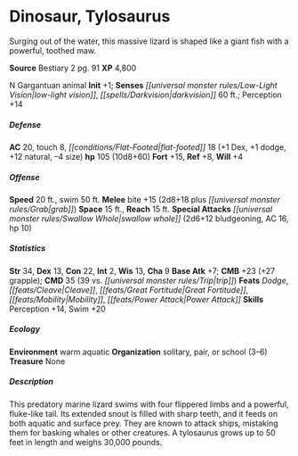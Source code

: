 ﻿---
cssclass: [monsters]
title1: Dinosaur, Tylosaurus
desc_short: 'Surging out of the water, this massive lizard is shaped like a giant
  fish with a powerful, toothed maw. '
title2: Tylosaurus
CR: 8
sources:
- name: Bestiary 2
  page: 91
  link: http://paizo.com/pathfinderRPG/v5748btpy8hif
XP: 4800
alignment: N
size: Gargantuan
type: animal
initiative:
  bonus: 1
senses:
  low-light vision: true
  darkvision: 60
AC:
  AC: 20
  touch: 8
  flat_footed: 18
  components:
    dex: 1
    dodge: 1
    natural: 12
    size: -4
HP:
  HP: 105
  long: 10d8+60
saves:
  fort: 15
  ref: 8
  will: 4
speeds:
  base: 20
  swim: 50
attacks:
  melee:
  - - text: bite +15 (2d8+18 plus grab)
      entries:
      - - damage: 2d8+18
        - effect: grab
      attack: bite
      bonus:
      - 15
  special:
  - swallow whole (2d6+12 bludgeoning, AC 16, hp 10)
space: 15
reach: 15
ability_scores:
  STR: 34
  DEX: 13
  CON: 22
  INT: 2
  WIS: 13
  CHA: 9
BAB: 7
CMB: 23
CMB_other: +27 grapple
CMD: 35
CMD_other: 39 vs. trip
feats:
- name: Dodge
- name: Cleave
- name: Great Fortitude
- name: Mobility
- name: Power Attack
skills:
  Perception: 14
  Swim: 20
ecology:
  environment: warm aquatic
  organization: solitary, pair, or school (3-6)
  treasure_type: none
desc_long: This predatory marine lizard swims with four flippered limbs and a powerful,
  fluke-like tail. Its extended snout is filled with sharp teeth, and it feeds on
  both aquatic and surface prey. They are known to attack ships, mistaking them for
  basking whales or other creatures. A tylosaurus grows up to 50 feet in length and
  weighs 30,000 pounds.

---

# Dinosaur, Tylosaurus
Surging out of the water, this massive lizard is shaped like a giant fish with a powerful, toothed maw.

**Source** Bestiary 2 pg. 91
**XP** 4,800

N Gargantuan animal
**Init** +1; **Senses** _[[universal monster rules/Low-Light Vision|low-light vision]]_, _[[spells/Darkvision|darkvision]]_ 60 ft.; Perception +14

##### Defense

**AC** 20, touch 8, _[[conditions/Flat-Footed|flat-footed]]_ 18 (+1 Dex, +1 dodge, +12 natural, –4 size)
**hp** 105 (10d8+60)
**Fort** +15, **Ref** +8, **Will** +4

##### Offense
**Speed** 20 ft., swim 50 ft.
**Melee** bite +15 (2d8+18 plus _[[universal monster rules/Grab|grab]]_)
**Space** 15 ft., **Reach** 15 ft.
**Special Attacks** _[[universal monster rules/Swallow Whole|swallow whole]]_ (2d6+12 bludgeoning, AC 16, hp 10)

##### Statistics
**Str** 34, **Dex** 13, **Con** 22, **Int** 2, **Wis** 13, **Cha** 9
**Base Atk** +7; **CMB** +23 (+27 grapple); **CMD** 35 (39 vs. _[[universal monster rules/Trip|trip]]_)
**Feats** _Dodge_, _[[feats/Cleave|Cleave]]_, _[[feats/Great Fortitude|Great Fortitude]]_, _[[feats/Mobility|Mobility]]_, _[[feats/Power Attack|Power Attack]]_
**Skills** Perception +14, Swim +20

##### Ecology

**Environment** warm aquatic
**Organization** solitary, pair, or school (3–6)
**Treasure** None

##### Description

This predatory marine lizard swims with four flippered limbs and a powerful, fluke-like tail. Its extended snout is filled with sharp teeth, and it feeds on both aquatic and surface prey. They are known to attack ships, mistaking them for basking whales or other creatures. A tylosaurus grows up to 50 feet in length and weighs 30,000 pounds.